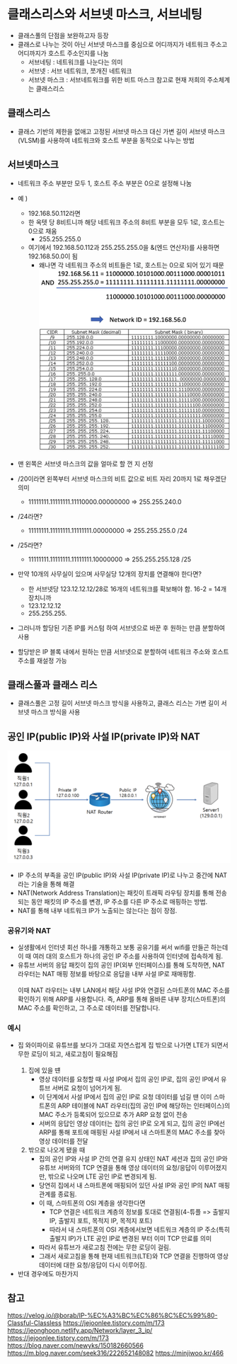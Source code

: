 # 클래스리스와 서브넷 마스크, 서브네팅
- 클래스풀의 단점을 보완하고자 등장
- 클래스로 나누는 것이 아닌 서브넷 마스크를 중심으로 어디까지가 네트워크 주소고 어디까지가 호스트 주소인지를 나눔
    - 서브네팅 : 네트워크를 나눈다는 의미
    - 서브넷 : 서브 네트워크, 쪼개진 네트워크
    - 서브넷 마스크 : 서브네트워크를 위한 비트 마스크
    참고로 현재 저희의 주소체계는 클래스리스

## 클래스리스
- 클래스 기반의 제한을 없애고 고정된 서브넷 마스크 대신 가변 길이 서브넷 마스크(VLSM)를 사용하여 네트워크와 호스트 부분을 동적으로 나누는 방법

## 서브넷마스크
- 네트워크 주소 부분만 모두 1, 호스트 주소 부분은 0으로 설정해 나눔
- 예 )
    - 192.168.50.112라면 
    - 한 옥텟 당 8비트니까 해당 네트워크 주소의 8비트 부분을 모두 1로, 호스트는 0으로 채움
        - 255.255.255.0
    - 여기에서 192.168.50.112과 255.255.255.0을 &(엔드 연산자)를 사용하면 192.168.50.0이 됨
        - 왜나면 각 네트워크 주소의 비트들은 1로, 호스트는 0으로 되어 있기 때문
            ![alt text](image-15.png)
![alt text](image-16.png)
- 맨 왼쪽은 서브넷 마스크의 값을 얼마로 할 껀 지 선정
- /20이라면 왼쪽부터 서브넷 마스크의 비트 값으로 비트 자리 20까지 1로 채우겠단 의미
    - 11111111.11111111.11110000.00000000 => 255.255.240.0
- /24라면?
    - 11111111.11111111.11111111.00000000 => 255.255.255.0 /24
- /25라면?
    - 11111111.11111111.11111111.10000000 => 255.255.255.128 /25

- 만약 10개의 사무실이 있으며 사무실당 12개의 장치를 연결해야 한다면?
    - 한 서브넷당 123.12.12.12/28로 16개의 네트워크를 확보해야 함. 16-2 = 14개 장치니까
    - 123.12.12.12
    - 255.255.255.
- 그러니까 할당된 기존 IP를 커스텀 하여 서브넷으로 바꾼 후 원하는 만큼 분할하여 사용
- 할당받은 IP 블록 내에서 원하는 만큼 서브넷으로 분할하여 네트워크 주소와 호스트 주소를 재설정 가능

## 클래스풀과 클래스 리스
- 클래스풀은 고정 길이 서브넷 마스크 방식을 사용하고, 클래스 리스는 가변 길이 서브넷 마스크 방식을 사용

## 공인 IP(public IP)와 사설 IP(private IP)와 NAT
![alt text](image-18.png)
- IP 주소의 부족을 공인 IP(public IP)와 사설 IP(private IP)로 나누고 중간에 NAT라는 기술을 통해 해결
- NAT(Network Address Translation)는 패킷이 트래픽 라우팅 장치를 통해 전송되는 동안 패킷의 IP 주소를 변경, IP 주소를 다른 IP 주소로 매핑하는 방법.
- NAT를 통해 내부 네트워크 IP가 노출되는 않는다는 점이 장점.
### 공유기와 NAT
- 실생활에서 인터넷 회선 하나를 개통하고 보통 공유기를 써서 wifi를 만들곤 하는데 이 때 여러 대의 호스트가 하나의 공인 IP 주소를 사용하여 인터넷에 접속하게 됨.
- 유튜브 서버의 응답 패킷이 집의 공인 IP(외부 인터페이스)를 통해 도착하면, NAT 라우터는 NAT 매핑 정보를 바탕으로 응답을 내부 사설 IP로 재매핑함. <br><br>
이때 NAT 라우터는 내부 LAN에서 해당 사설 IP와 연결된 스마트폰의 MAC 주소를 확인하기 위해 ARP를 사용합니다. 즉, ARP를 통해 올바른 내부 장치(스마트폰)의 MAC 주소를 확인하고, 그 주소로 데이터를 전달합니다.

### 예시
- 집 와이파이로 유튜브를 보다가 그대로 자연스럽게 집 밖으로 나가면 LTE가 되면서 무한 로딩이 되고, 새로고침이 필요해짐<br><br>
    1. 집에 있을 떈 
        - 영상 데이터를 요청할 때 사설 IP에서 집의 공인 IP로, 집의 공인 IP에서 유튜브 서버로 요청이 넘어가게 됨.
        - 이 단계에서 사설 IP에서 집의 공인 IP로 요청 데이터를 넘길 땐 이미 스마트폰의 ARP 테이블에 NAT 라우터(집의 공인 IP에 해당하는 인터페이스)의 MAC 주소가 등록되어 있으므로 추가 ARP 요청 없이 전송
        - 서버의 응답인 영상 데이터는 집의 공인 IP로 오게 되고, 집의 공인 IP에선 ARP를 통해 포트에 매핑된 사설 IP에서 내 스마트폰의 MAC 주소를 찾아 영상 데이터를 전달
    2. 밖으로 나오게 됐을 때
        - 집의 공인 IP와 사설 IP 간의 연결 유지 상태인 NAT 세션과 집의 공인 IP와 유튜브 서버와의 TCP 연결을 통해 영상 데이터의 요청/응답이 이루어졌지만, 밖으로 나오며 LTE 공인 IP로 변경되게 됨.
        - 당연히 집에서 내 스마트폰에 매핑되어 있던 사설 IP와 공인 IP의 NAT 매핑 관계를 종료됨.
        - 이 때, 스마트폰의 OSI 계층을 생각한다면
            - TCP 연결은 네트워크 계층의 정보를 토대로 연결됨(4-튜플 => 출발지 IP, 출발지 포트, 목적지 IP, 목적지 포트)
            - 따라서 내 스마트폰의 OSI 계층에서보면 네트워크 계층의 IP 주소(특히 출발지 IP)가 LTE 공인 IP로 변경된 부터 이미 TCP 만료를 의미
        - 따라서 유튜브가 새로고침 전에는 무한 로딩이 걸림. 
        - 그래서 새로고침을 통해 현재 네트워크(LTE)와 TCP 연결을 진행하여 영상 데이터에 대한 요청/응답이 다시 이루어짐.
- 반대 경우에도 마찬가지

## 참고
https://velog.io/@borab/IP-%EC%A3%BC%EC%86%8C%EC%99%80-Classful-Classless
https://jejoonlee.tistory.com/m/173
https://jeonghoon.netlify.app/Network/layer_3_ip/
https://jejoonlee.tistory.com/m/173
https://blog.naver.com/newyks/150182660566
https://m.blog.naver.com/seek316/222652148082
https://minjiwoo.kr/466